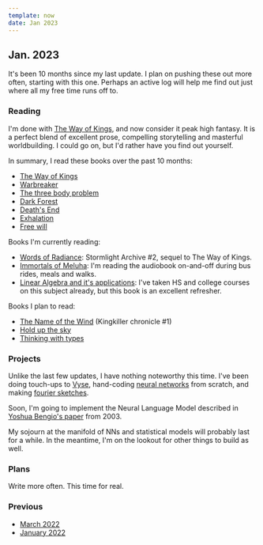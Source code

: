 ```yaml
---
template: now
date: Jan 2023
---
```


## Jan. 2023

It's been 10 months since my last update.
I plan on pushing these out more often, starting with this one.
Perhaps an active log will help me find out just where all my free time runs off to.

### Reading

I'm done with [The Way of Kings](https://www.goodreads.com/book/show/7235533-the-way-of-kings),
and now consider it peak high fantasy.
It is a perfect blend of excellent prose, compelling storytelling and masterful worldbuilding.
I could go on, but I'd rather have you find out yourself.

In summary, I read these books over the past 10 months:

- [The Way of Kings](https://www.goodreads.com/book/show/7235533-the-way-of-kings)
- [Warbreaker](https://www.goodreads.com/book/show/1268479.Warbreaker)
- [The three body problem](https://www.goodreads.com/book/show/20518872-the-three-body-problem)
- [Dark Forest](https://www.goodreads.com/book/show/23168817-the-dark-forest)
- [Death's End](https://www.goodreads.com/book/show/25451264-death-s-end)
- [Exhalation](https://www.goodreads.com/book/show/41160292-exhalation)
- [Free will](https://www.goodreads.com/book/show/13259270-free-will)

Books I'm currently reading:

- [Words of Radiance](https://www.goodreads.com/book/show/17332218-words-of-radiance): Stormlight Archive #2, sequel to The Way of Kings.
- [Immortals of Meluha](https://www.goodreads.com/en/book/show/7913305):
  I'm reading the audiobook on-and-off during bus rides, meals and walks.
- [Linear Algebra and it's applications](https://www.goodreads.com/book/show/179699.Linear_Algebra_and_Its_Applications):
  I've taken HS and college courses on this subject already, but this book is an excellent refresher.

Books I plan to read:

- [The Name of the Wind](https://www.goodreads.com/book/show/186074.The_Name_of_the_Wind) (Kingkiller chronicle #1)
- [Hold up the sky](https://www.goodreads.com/book/show/49247266-to-hold-up-the-sky)
- [Thinking with types](https://thinkingwithtypes.com/)

### Projects

Unlike the last few updates, I have nothing noteworthy this time. 
I've been doing touch-ups to [Vyse](injuly.in/vyse), hand-coding [neural networks](https://github.com/srijan-paul/neural-prob-estimation)
from scratch, and making [fourier sketches](injuly.in/blog/fourier-series).

Soon, I'm going to implement the Neural Language Model described in [Yoshua Bengio's paper](https://www.jmlr.org/papers/volume3/bengio03a/bengio03a.pdf) from 2003.

My sojourn at the manifold of NNs and statistical models will probably last for a while.
In the meantime, I'm on the lookout for other things to build as well.

### Plans

Write more often.
This time for real.

### Previous

- [March 2022](/now/mar-2022)
- [January 2022](/now/jan-2022)

